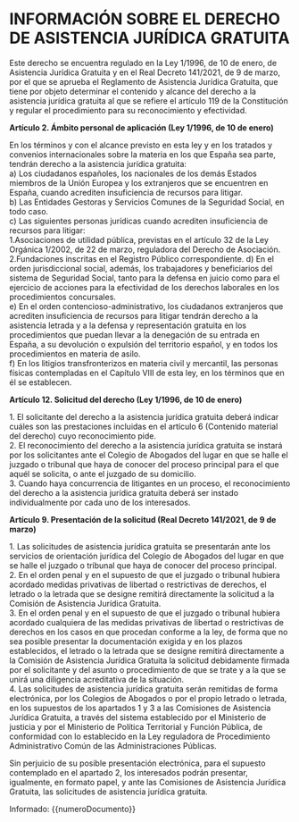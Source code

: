 # INFORMACIÓN SOBRE EL DERECHO DE ASISTENCIA JURÍDICA GRATUITA

Este derecho se encuentra regulado en la Ley 1/1996, de 10 de enero, de Asistencia Jurídica Gratuita y en el Real Decreto 141/2021, de 9 de marzo, por el que se aprueba el Reglamento de Asistencia Jurídica Gratuita, que tiene por objeto determinar el contenido y alcance del derecho a la asistencia jurídica gratuita al que se refiere el artículo 119 de la Constitución y regular el procedimiento para su reconocimiento y efectividad.

**Artículo 2. Ámbito personal de aplicación (Ley 1/1996, de 10 de enero)**

En los términos y con el alcance previsto en esta ley y en los tratados y convenios internacionales sobre la materia en los que España sea parte, tendrán derecho a la asistencia jurídica gratuita:  
a) Los ciudadanos españoles, los nacionales de los demás Estados miembros de la Unión Europea y los extranjeros que se encuentren en España, cuando acrediten insuficiencia de recursos para litigar.  
b) Las Entidades Gestoras y Servicios Comunes de la Seguridad Social, en todo caso.  
c) Las siguientes personas jurídicas cuando acrediten insuficiencia de recursos para litigar:  
1.Asociaciones de utilidad pública, previstas en el artículo 32 de la Ley Orgánica 1/2002, de 22 de marzo, reguladora del Derecho de Asociación.  
2.Fundaciones inscritas en el Registro Público correspondiente. 
d) En el orden jurisdiccional social, además, los trabajadores y beneficiarios del sistema de Seguridad Social, tanto para la defensa en juicio como para el ejercicio de acciones para la efectividad de los derechos laborales en los procedimientos concursales.  
e) En el orden contencioso-administrativo, los ciudadanos extranjeros que acrediten insuficiencia de recursos para litigar tendrán derecho a la asistencia letrada y a la defensa y representación gratuita en los procedimientos que puedan llevar a la denegación de su entrada en España, a su devolución o expulsión del territorio español, y en todos los procedimientos en materia de asilo.  
f) En los litigios transfronterizos en materia civil y mercantil, las personas físicas contempladas en el Capítulo VIII de esta ley, en los términos que en él se establecen.

**Artículo 12. Solicitud del derecho (Ley 1/1996, de 10 de enero)**

1\. El solicitante del derecho a la asistencia jurídica gratuita deberá indicar cuáles son las prestaciones incluidas en el artículo 6 (Contenido material del derecho) cuyo reconocimiento pide.  
2\. El reconocimiento del derecho a la asistencia jurídica gratuita se instará por los solicitantes ante el Colegio de Abogados del lugar en que se halle el juzgado o tribunal que haya de conocer del proceso principal para el que aquél se solicita, o ante el juzgado de su domicilio.  
3\. Cuando haya concurrencia de litigantes en un proceso, el reconocimiento del derecho a la asistencia jurídica gratuita deberá ser instado individualmente por cada uno de los interesados.

**Artículo 9. Presentación de la solicitud (Real Decreto 141/2021, de 9 de marzo)**

1\. Las solicitudes de asistencia jurídica gratuita se presentarán ante los servicios de orientación jurídica del Colegio de Abogados del lugar en que se halle el juzgado o tribunal que haya de conocer del proceso principal.  
2\. En el orden penal y en el supuesto de que el juzgado o tribunal hubiera acordado medidas privativas de libertad o restrictivas de derechos, el letrado o la letrada que se designe remitirá directamente la solicitud a la Comisión de Asistencia Jurídica Gratuita.  
3\. En el orden penal y en el supuesto de que el juzgado o tribunal hubiera acordado cualquiera de las medidas privativas de libertad o restrictivas de derechos en los casos en que procedan conforme a la ley, de forma que no sea posible presentar la documentación exigida y en los plazos establecidos, el letrado o la letrada que se designe remitirá directamente a la Comisión de Asistencia Jurídica Gratuita la solicitud debidamente firmada por el solicitante y del asunto o procedimiento de que se trate y a la que se unirá una diligencia acreditativa de la situación.  
4\. Las solicitudes de asistencia jurídica gratuita serán remitidas de forma electrónica, por los Colegios de Abogados o por el propio letrado o letrada, en los supuestos de los apartados 1 y 3 a las Comisiones de Asistencia Jurídica Gratuita, a través del sistema establecido por el Ministerio de justicia y por el Ministerio de Política Territorial y Función Pública, de conformidad con lo establecido en la Ley reguladora de Procedimiento Administrativo Común de las Administraciones Públicas.


Sin perjuicio de su posible presentación electrónica, para el supuesto contemplado en el apartado 2, los interesados podrán presentar, igualmente, en formato papel, y ante las Comisiones de Asistencia Jurídica Gratuita, las solicitudes de asistencia jurídica gratuita.


Informado: {{numeroDocumento}}
